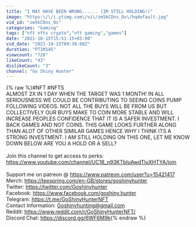 ```yaml
---
title: "I MAY HAVE BEEN WRONG...... (IM STILL HOLDING!)"
image: "https:\/\/i.ytimg.com\/vi\/zm5kCDns_Os\/hqdefault.jpg"
vid_id: "zm5kCDns_Os"
categories: "Gaming"
tags: ["nft nfts crypto","nft gaming","games"]
date: "2021-10-15T15:51:15+03:00"
vid_date: "2021-10-15T09:38:08Z"
duration: "PT1M14S"
viewcount: "728"
likeCount: "43"
dislikeCount: "3"
channel: "Go Shiny Hunter"
---
```

{% raw %}#NFT #NFTS <br />ALMOST 2X IN 1 DAY WHEN THE TARGET WAS 1 MONTH! IN ALL SERIOUSNESS WE COULD BE CONTRIBUTING TO SEEING COINS PUMP FOLLOWING VIDEOS. NOT ALL THE BUYS WILL BE FROM US BUT COLLECTIVELY OUR BUYS MAKE TO COIN MORE STABLE AND WILL INCREASE PEOPLES CONFIDENCE THAT IT IS A SAFER INVESTMENT. I BACK GAMES AND NOT COINS. THIS GAME LOOKS FURTHER ALONG THAN ALOT OF OTHER SIMILAR GAMES HENCE WHY I THINK ITS A STRONG INVESTMENT. I AM STILL HOLDING ON THIS ONE, LET ME KNOW DOWN BELOW ARE YOU A HOLD OR A SELL?<br /><br />Join this channel to get access to perks:<br /><a rel="nofollow" target="blank" href="https://www.youtube.com/channel/UC18_n93KTbIuAwdTluXHTYA/join">https://www.youtube.com/channel/UC18_n93KTbIuAwdTluXHTYA/join</a><br /><br />Support me on patreon @ <a rel="nofollow" target="blank" href="https://www.patreon.com/user?u=15421417">https://www.patreon.com/user?u=15421417</a><br />Merch: <a rel="nofollow" target="blank" href="https://teespring.com/en-GB/stores/goshinyhunter">https://teespring.com/en-GB/stores/goshinyhunter</a><br />Twitter: <a rel="nofollow" target="blank" href="https://twitter.com/Goshinyhunter">https://twitter.com/Goshinyhunter</a><br />Facebook: <a rel="nofollow" target="blank" href="https://www.facebook.com/goshiny.hunter">https://www.facebook.com/goshiny.hunter</a><br />Telegram: <a rel="nofollow" target="blank" href="https://t.me/GoShinyHunterNFT">https://t.me/GoShinyHunterNFT</a><br />Contact Information: Goshinyhunting@gmail.com<br />Reddit: <a rel="nofollow" target="blank" href="https://www.reddit.com/r/GoShinyHunterNFT/">https://www.reddit.com/r/GoShinyHunterNFT/</a><br />Discord Chat: <a rel="nofollow" target="blank" href="https://discord.gg/6WF6M9k">https://discord.gg/6WF6M9k</a>{% endraw %}
